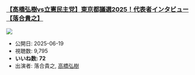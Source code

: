 ### [【高橋弘樹vs立憲民主党】東京都議選2025！代表者インタビュー【落合貴之】](https://www.youtube.com/watch?v=j7psvJ6nJa4)
[![](https://img.youtube.com/vi/j7psvJ6nJa4/sddefault.jpg)](https://www.youtube.com/watch?v=j7psvJ6nJa4)
-   公開日: 2025-06-19
-   視聴数: 9,795
-   **いいね数: 72**
-   出演者: 落合貴之, [高橋弘樹](/rehacq_fan/people/高橋弘樹 "wikilink")
